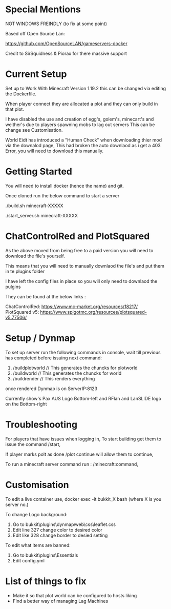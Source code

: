 # Special Mentions

NOT WINDOWS FREINDLY (to fix at some point)

Based off Open Source Lan:

https://github.com/OpenSourceLAN/gameservers-docker

Credit to SirSquidness & Piorax for there massive support

# Current Setup

Set up to Work With Minecraft Version 1.19.2 this can be changed via editing the Dockerfile. 

When player connect they are allocated a plot and they can only build in that plot.

I have disabled the use and creation of  egg's, golem's, minecart's and weither's due to players spawning mobs to lag out servers
This can be change see Customisation.

World Eidt has introduced a "Human Check" when downloading thier mod via the downalod page,
This had broken the auto downlaod as i get a 403 Error, you will need to download this manually.


# Getting Started

You will need to install docker (hence the name) and git.

Once cloned run the below command to start a server

./build.sh minecraft-XXXXX

./start_server.sh minecraft-XXXXX

# ChatControlRed and PlotSquared

As the above moved from being free to a paid version you will need to download the file's yourself.

This means that you will need to manually downlaod the file's and put them in te plugins folder

I have left the config files in place so you will only need to downlaod the pulgins

They can be found at the below links :

ChatControlRed:  https://www.mc-market.org/resources/18217/  
PlotSquared v5:  https://www.spigotmc.org/resources/plotsquared-v5.77506/ 

# Setup / Dynmap

To set up server run the following commands in console, wait till previous has completed before issuing next command:
1. /buildplotworld        // This generates the chuncks for plotworld
2. /buildworld            // This generates the chuncks for world
3. /buildrender           // This renders everything

once rendered Dynmap is on ServerIP:8123

Currently show's Pax AUS Logo Bottom-left and RFlan and LanSLIDE logo on the Bottom-right

# Troubleshooting
  
For players that have issues when logging in, To start building get them to issue the command /start,

If player marks polt as done /plot continue will allow them to continue,

To run a minecraft server command run : /minecraft:command,


# Customisation

To edit a live container use, docker exec -it bukkit_X bash (where X is you server no.)

To change Logo background:
 1.  Go to bukkit\plugins\dynmap\web\css\leaflet.css
 2.  Edit line 327 change color to desired color 
 3.  Edit like 328 change border to desied setting

To edit what items are banned:
1.  Go to bukkit\plugins\Essentials
2.  Edit config.yml

# List of things to fix

- Make it so that plot world can be configured to hosts liking
- Find a better way of managing Lag Machines
